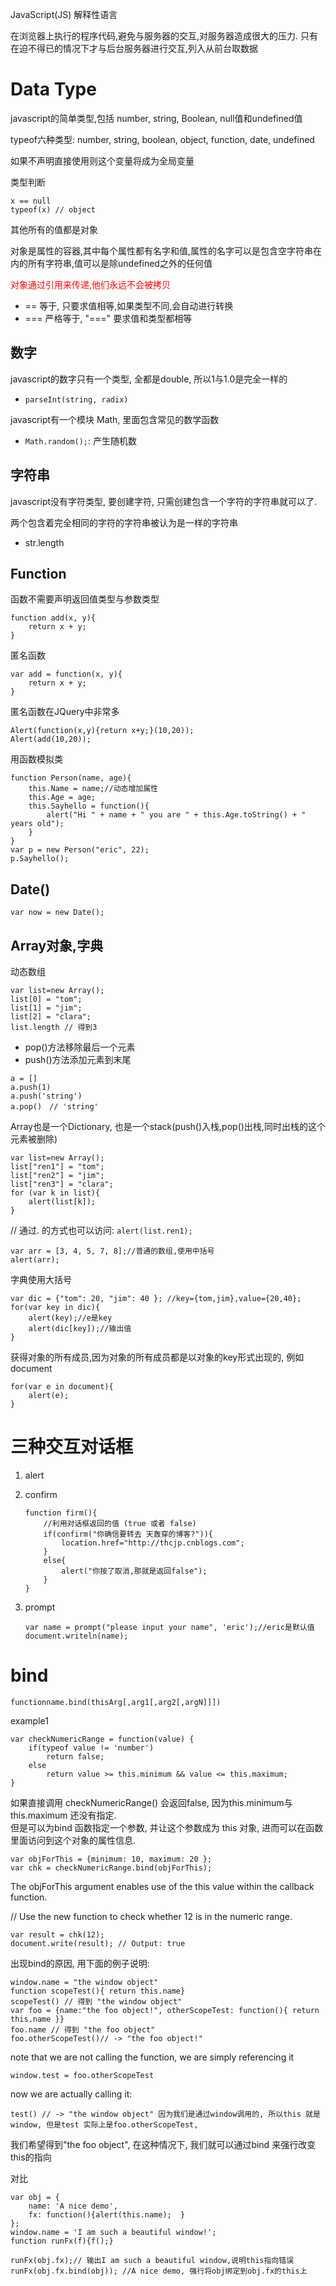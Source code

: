 JavaScript(JS) 解释性语言

在浏览器上执行的程序代码,避免与服务器的交互,对服务器造成很大的压力.
只有在迫不得已的情况下才与后台服务器进行交互,列入从前台取数据

# Data Type
javascript的简单类型,包括 number, string, Boolean, null值和undefined值

typeof六种类型:
number, string, boolean, object, function, date, undefined

如果不声明直接使用则这个变量将成为全局变量


类型判断
```
x == null
typeof(x) // object
```

其他所有的值都是对象

对象是属性的容器,其中每个属性都有名字和值,属性的名字可以是包含空字符串在内的所有字符串,值可以是除undefined之外的任何值

<font color="red">对象通过引用来传递,他们永远不会被拷贝</font>

- == 等于, 只要求值相等,如果类型不同,会自动进行转换
- === 严格等于, "===" 要求值和类型都相等

## 数字
javascript的数字只有一个类型, 全都是double, 所以1与1.0是完全一样的

- `parseInt(string, radix)`

javascript有一个模块 Math, 里面包含常见的数学函数

- `Math.random();`: 产生随机数

## 字符串
javascript没有字符类型, 要创建字符, 只需创建包含一个字符的字符串就可以了.

两个包含着完全相同的字符的字符串被认为是一样的字符串

- str.length

## Function
函数不需要声明返回值类型与参数类型
```
function add(x, y){
	return x + y;
}
```

匿名函数
```
var add = function(x, y){
	return x + y;
}
```

匿名函数在JQuery中非常多
```
Alert(function(x,y){return x+y;}(10,20));
Alert(add(10,20));
```

用函数模拟类
```
function Person(name, age){
	this.Name = name;//动态增加属性
	this.Age = age;
	this.Sayhello = function(){
		alert("Hi " + name + " you are " + this.Age.toString() + " years old");
	}
}
var p = new Person("eric", 22);
p.Sayhello();
```

## Date()
`var now = new Date();`

## Array对象,字典
动态数组
```
var list=new Array();
list[0] = "tom";
list[1] = "jim";
list[2] = "clara";
list.length // 得到3
```

- pop()方法移除最后一个元素
- push()方法添加元素到末尾
```
a = []
a.push(1)
a.push('string')
a.pop()　// 'string'
```

Array也是一个Dictionary, 也是一个stack(push()入栈,pop()出栈,同时出栈的这个元素被删除)
```
var list=new Array();
list["ren1"] = "tom";
list["ren2"] = "jim";
list["ren3"] = "clara";
for (var k in list){
	alert(list[k]);
}
```
// 通过. 的方式也可以访问: `alert(list.ren1);`

```
var arr = [3, 4, 5, 7, 8];//普通的数组,使用中括号
alert(arr);
```

字典使用大括号
```
var dic = {"tom": 20, "jim": 40 }; //key={tom,jim},value={20,40};
for(var key in dic){
	alert(key);//e是key
	alert(dic[key]);//输出值
}
```

获得对象的所有成员,因为对象的所有成员都是以对象的key形式出现的, 例如 document
```
for(var e in document){
	alert(e);
}
```

# 三种交互对话框

1. alert
1. confirm

	```
	function firm(){
		//利用对话框返回的值 (true 或者 false)
		if(confirm("你确信要转去 天轰穿的博客?")){
			location.href="http://thcjp.cnblogs.com";
		}
		else{
			alert("你按了取消,那就是返回false");
		}
	}
	```
1. prompt

	```
	var name = prompt("please input your name", 'eric');//eric是默认值
	document.writeln(name);
	```

# bind
`functionname.bind(thisArg[,arg1[,arg2[,argN]]])`

example1
```
var checkNumericRange = function(value) {
	if(typeof value != 'number')
		return false;
	else
		return value >= this.minimum && value <= this.maximum;
}
```
如果直接调用 checkNumericRange() 会返回false, 因为this.minimum与this.maximum 还没有指定.  
但是可以为bind 函数指定一个参数, 并让这个参数成为 this 对象, 进而可以在函数里面访问到这个对象的属性信息.
```
var objForThis = {minimum: 10, maximum: 20 };
var chk = checkNumericRange.bind(objForThis);
```
The objForThis argument enables use of the this value within the callback function.

// Use the new function to check whether 12 is in the numeric range.
```
var result = chk(12);
document.write(result); // Output: true
```

出现bind的原因, 用下面的例子说明:
```
window.name = "the window object"
function scopeTest(){ return this.name}
scopeTest() // 得到 "the window object"
var foo = {name:"the foo object!", otherScopeTest: function(){ return this.name }}
foo.name // 得到 "the foo object"
foo.otherScopeTest()// -> "the foo object!"
```
note that we are not calling the function, we are simply referencing it
```
window.test = foo.otherScopeTest
```
now we are actually calling it:
```
test() // -> "the window object" 因为我们是通过window调用的, 所以this 就是window, 但是test 实际上是foo.otherScopeTest, 
```
我们希望得到"the foo object", 在这种情况下, 我们就可以通过bind 来强行改变this的指向

对比
```
var obj = {
	name: 'A nice demo',
	fx: function(){alert(this.name);  }
};
window.name = 'I am such a beautiful window!';
function runFx(f){f();}

runFx(obj.fx);// 输出I am such a beautiful window,说明this指向错误
runFx(obj.fx.bind(obj)); //A nice demo, 强行将obj绑定到obj.fx的this上
```

